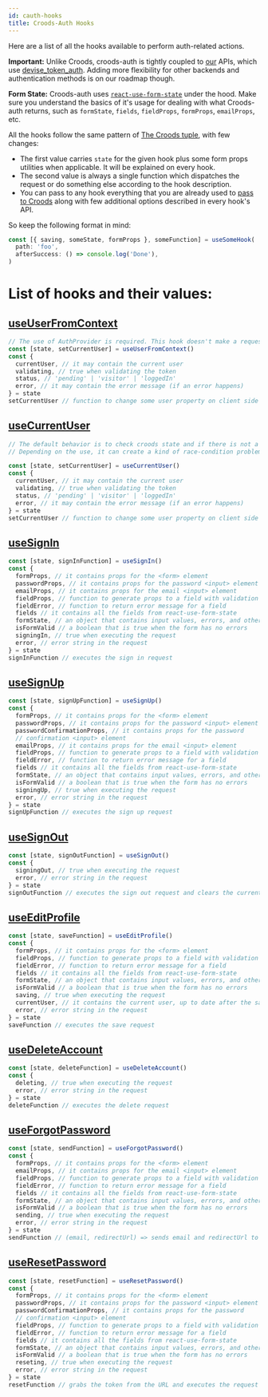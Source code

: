```yaml
---
id: cauth-hooks
title: Croods-Auth Hooks
---
```


Here are a list of all the hooks available to perform auth-related actions.

**Important:** Unlike Croods, croods-auth is tightly coupled to [our](https://seasoned.cc) APIs, which use [devise_token_auth](https://github.com/lynndylanhurley/devise_token_auth). Adding more flexibility for other backends and authentication methods is on our roadmap though.

**Form State:** Croods-auth uses [`react-use-form-state`](https://github.com/wsmd/react-use-form-state) under the hood. Make sure you understand the basics of it's usage for dealing with what Croods-auth returns, such as `formState`, `fields`, `fieldProps`, `formProps`, `emailProps`, etc.

All the hooks follow the same pattern of [The Croods tuple](/docs/main-concepts#the-croods-tuple), with few changes:

- The first value carries `state` for the given hook plus some form props utilities when applicable. It will be explained on every hook.
- The second value is always a single function which dispatches the request or do something else according to the hook description.
- You can pass to any hook everything that you are already used to [pass to Croods](/docs/croods-provider-api) along with few additional options described in every hook's API.

So keep the following format in mind:

```jsx
const [{ saving, someState, formProps }, someFunction] = useSomeHook(
  path: 'foo',
  afterSuccess: () => console.log('Done'),
)
```

# List of hooks and their values:

## [useUserFromContext](/docs/cauth-user-from-context)

```jsx
// The use of AuthProvider is required. This hook doesn't make a request, just returns the AuthProvider's context value.
const [state, setCurrentUser] = useUserFromContext()
const {
  currentUser, // it may contain the current user
  validating, // true when validating the token
  status, // 'pending' | 'visitor' | 'loggedIn'
  error, // it may contain the error message (if an error happens)
} = state
setCurrentUser // function to change some user property on client side
```
## [useCurrentUser](/docs/cauth-current-user)

```jsx
// The default behavior is to check croods state and if there is not a user, make a request.
// Depending on the use, it can create a kind of race-condition problem, because when it is used in multiple components at the same page, they can end doing multiple requests trying to validate the token

const [state, setCurrentUser] = useCurrentUser()
const {
  currentUser, // it may contain the current user
  validating, // true when validating the token
  status, // 'pending' | 'visitor' | 'loggedIn'
  error, // it may contain the error message (if an error happens)
} = state
setCurrentUser // function to change some user property on client side
```

## [useSignIn](/docs/cauth-sign-in)

```jsx
const [state, signInFunction] = useSignIn()
const {
  formProps, // it contains props for the <form> element
  passwordProps, // it contains props for the password <input> element
  emailProps, // it contains props for the email <input> element
  fieldProps, // function to generate props to a field with validation
  fieldError, // function to return error message for a field
  fields // it contains all the fields from react-use-form-state
  formState, // an object that contains input values, errors, and other info
  isFormValid // a boolean that is true when the form has no errors
  signingIn, // true when executing the request
  error, // error string in the request
} = state
signInFunction // executes the sign in request
```

## [useSignUp](/docs/cauth-sign-up)

```jsx
const [state, signUpFunction] = useSignUp()
const {
  formProps, // it contains props for the <form> element
  passwordProps, // it contains props for the password <input> element
  passwordConfirmationProps, // it contains props for the password
  // confirmation <input> element
  emailProps, // it contains props for the email <input> element
  fieldProps, // function to generate props to a field with validation
  fieldError, // function to return error message for a field
  fields // it contains all the fields from react-use-form-state
  formState, // an object that contains input values, errors, and other info
  isFormValid // a boolean that is true when the form has no errors
  signingUp, // true when executing the request
  error, // error string in the request
} = state
signUpFunction // executes the sign up request
```

## [useSignOut](/docs/cauth-sign-out)

```jsx
const [state, signOutFunction] = useSignOut()
const {
  signingOut, // true when executing the request
  error, // error string in the request
} = state
signOutFunction // executes the sign out request and clears the current user
```

## [useEditProfile](/docs/cauth-edit-profile)

```jsx
const [state, saveFunction] = useEditProfile()
const {
  formProps, // it contains props for the <form> element
  fieldProps, // function to generate props to a field with validation
  fieldError, // function to return error message for a field
  fields // it contains all the fields from react-use-form-state
  formState, // an object that contains input values, errors, and other info
  isFormValid // a boolean that is true when the form has no errors
  saving, // true when executing the request
  currentUser, // it contains the current user, up to date after the saving
  error, // error string in the request
} = state
saveFunction // executes the save request
```

## [useDeleteAccount](/docs/cauth-delete-account)

```jsx
const [state, deleteFunction] = useDeleteAccount()
const {
  deleting, // true when executing the request
  error, // error string in the request
} = state
deleteFunction // executes the delete request
```

## [useForgotPassword](/docs/cauth-forgot-password)

```jsx
const [state, sendFunction] = useForgotPassword()
const {
  formProps, // it contains props for the <form> element
  emailProps, // it contains props for the email <input> element
  fieldProps, // function to generate props to a field with validation
  fieldError, // function to return error message for a field
  fields // it contains all the fields from react-use-form-state
  formState, // an object that contains input values, errors, and other info
  isFormValid // a boolean that is true when the form has no errors
  sending, // true when executing the request
  error, // error string in the request
} = state
sendFunction // (email, redirectUrl) => sends email and redirectUrl to backend
```

## [useResetPassword](/docs/cauth-reset-password)

```jsx
const [state, resetFunction] = useResetPassword()
const {
  formProps, // it contains props for the <form> element
  passwordProps, // it contains props for the password <input> element
  passwordConfirmationProps, // it contains props for the password
  // confirmation <input> element
  fieldProps, // function to generate props to a field with validation
  fieldError, // function to return error message for a field
  fields // it contains all the fields from react-use-form-state
  formState, // an object that contains input values, errors, and other info
  isFormValid // a boolean that is true when the form has no errors
  reseting, // true when executing the request
  error, // error string in the request
} = state
resetFunction // grabs the token from the URL and executes the request
```
